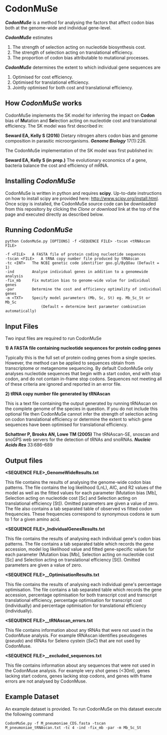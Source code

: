 # CodonMuSe
**_CodonMuSe_** is a method for analysing the factors that affect codon bias both at the genome-wide and individual gene-level. 

**_CodonMuSe_** estimates
1) The strength of selection acting on nucleotide biosynthesis cost.
2) The strength of selection acting on translational efficiency.
3) The proportion of codon bias attributable to mutational processes.

**_CodonMuSe_** determines the extent to which individual gene sequences are
1) Optimised for cost efficiency.
2) Optimised for translational efficiency.
3) Jointly optimised for both cost and translational efficiency.

## How _CodonMuSe_ works
CodonMuSe implements the SK model for inferring the impact on **Codon** bias of **Mu**tation and **Se**lection acting on nucleotide cost and translational efficiency. The SK model was first described in:

**Seward EA, Kelly S (2016)** Dietary nitrogen alters codon bias and genome composition in parasitic microorganisms. **_Genome Biology_** 17(1):226.

The CodonMuSe implementation of the SK model was first published in:

**Seward EA, Kelly S (in prep.)** The evolutionary economics of a gene, bacteria balance the cost and efficiency of mRNA.

## Installing _CodonMuSe_
CodonMuSe is written in python and requires **scipy**. Up-to-date instructions on how to install scipy are provided here: http://www.scipy.org/install.html. Once scipy is installed, the CodonMuSe source code can be downloaded from this repository by clicking the _Clone or download_ link at the top of the page and executed directly as described below.


## Running _CodonMuSe_

`python CodonMuSe.py [OPTIONS] -f <SEQUENCE FILE> -tscan <tRNAscan FILE>`

	-f <FILE>	A FASTA file of protein coding nucleotide sequences
	-tscan <FILE>	A tRNA copy number file produced by tRNAscan
	-tc <INT>	The NCBI genetic code identifier goo.gl/ByQOau (Default = 1)
	-ind		Analyse individual genes in addition to a genomewide analysis
	-fix_mb		Fix mutation bias to genome-wide value for individual genes
	-par 		Determine the cost and efficiency optimality of individual genes
	-m <TXT>	Specify model parameters (Mb, Sc, St) eg. Mb_Sc_St or Mb_Sc 
	                (Default = determine best parameter combination automatically)

## Input Files

Two input files are required to run CodonMuSe

**1) A FASTA file containing nucleotide sequences for protein coding genes**

Typically this is the full set of protein coding genes from a single species. However, the method can be applied to sequences obtain from transcriptome or metagenome sequencing. By default CodonMuSe only analyses nucleotide sequences that begin with a start codon, end with stop codon, and do not contain in-frame stop codons. Sequences not meeting all of these criteria are ignored and reported in an error file.

**2) tRNA copy number file generated by tRNAscan**

This is a text file containing the output generated by running tRNAscan on the complete genome of the species in question. If you do not include this optional file then CodonMuSe cannot infer the strength of selection acting on codon translational efficiency or determine the extent to which gene sequences have been optimised for translational efficiency.

**Schattner P, Brooks AN, Lowe TM (2005)** The tRNAscan-SE, snoscan and snoGPS web servers for the detection of tRNAs and snoRNAs. **_Nucleic Acids Res_** 33:686–689


## Output files

**\<SEQUENCE FILE\>\_GenomeWideResults.txt** 

This file contains the results of analysing the genome-wide codon bias patterns. The file contains the log likelihood (LnL), AIC, and R2 values of the model as well as the fitted values for each parameter (Mutation bias [Mb], Selection acting on nucleotide cost [Sc] and Selection acting on translational efficiency [St]). Omitted parameters are given a value of zero. The file also contains a tab separated table of observed vs fitted codon frequencies. These frequencies correspond to synonymous codons ie sum to 1 for a given amino acid.

**\<SEQUENCE FILE\>\_IndividualGenesResults.txt**

This file contains the results of analysing each individual gene's codon bias patterns. The file contains a tab separated table which records the gene accession, model log likelihood value and fitted gene-specific values for each parameter (Mutation bias [Mb], Selection acting on nucleotide cost [Sc] and Selection acting on translational efficiency [St]). Omitted parameters are given a value of zero.

**\<SEQUENCE FILE\>__OptimisationResults.txt**

This file contains the results of analysing each individual gene's percentage optimisation. The file contains a tab separated table which records the gene accession, percentage optimisation for both transcript cost and transcript translational efficiency, percentage optimisation for transcript cost (individually) and percentage optimisation for translational efficiency (individually). 

**\<SEQUENCE FILE\>__tRNAscan_errors.txt**

This file contains information about any tRNAs that were not used in the CodonMuse analysis. For example tRNAscan identifies pseudogenes (_pseudo_) and tRNAs for Seleno cystein (_SeC_) that are not used by CodonMuse.

**\<SEQUENCE FILE\>__excluded_sequences.txt**

This file contains information about any sequences that were not used in the CodonMuse analysis. For example very shot genes (\<30nt), genes lacking start codons, genes lacking stop codons, and genes with frame errors are not analysed by CodonMuse.

## Example Dataset

An example dataset is provided. To run CodonMuSe on this dataset execute the following command

`CodonMuSe.py -f M_pneumoniae_CDS.fasta -tscan M_pneumoniae_tRNAscan.txt -tc 4 -ind -fix_mb -par -m Mb_Sc_St`

